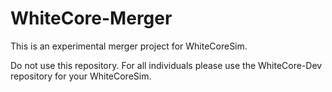 # WhiteCore-Merger

This is an experimental merger project for WhiteCoreSim.  

Do not use this repository. For all individuals please use the WhiteCore-Dev repository for your WhiteCoreSim.